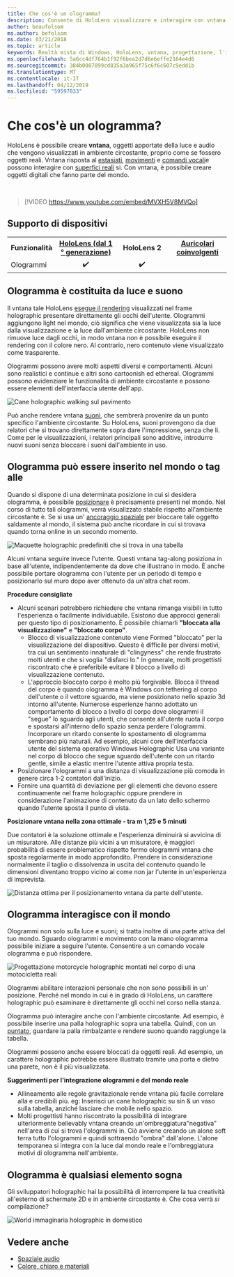 ```yaml
---
title: Che cos'è un ologramma?
description: Consente di HoloLens visualizzare e interagire con vntana tridimensionale, gli oggetti di luce e audio che vengono visualizzati in tutto il mondo si.
author: beaufolsom
ms.author: befolsom
ms.date: 03/21/2018
ms.topic: article
keywords: Realtà mista di Windows, HoloLens, vntana, progettazione, l'interazione
ms.openlocfilehash: 5a6cc4df764b1f92f6bea2d7d6e6effe2164e4d6
ms.sourcegitcommit: 384b0087899cd835a3a965f75c6f6c607c9edd1b
ms.translationtype: MT
ms.contentlocale: it-IT
ms.lasthandoff: 04/12/2019
ms.locfileid: "59597833"
---
```

# <a name="what-is-a-hologram"></a>Che cos'è un ologramma?

HoloLens è possibile creare **vntana**, oggetti apportate della luce e audio che vengono visualizzati in ambiente circostante, proprio come se fossero oggetti reali. Vntana risposta al [estasiati](gaze.md), [movimenti](gestures.md) e [comandi vocali](voice-input.md)e possono interagire con [superfici reali](spatial-mapping.md) si. Con vntana, è possibile creare oggetti digitali che fanno parte del mondo.

<br>

>[!VIDEO https://www.youtube.com/embed/MVXH5V8MVQo]

## <a name="device-support"></a>Supporto di dispositivi

<table>
<tr>
<th>Funzionalità</th><th style="width:150px"> <a href="hololens-hardware-details.md">HoloLens (dal 1 ° generazione)</a></th><th style="width:150px">HoloLens 2</th><th style="width:150px"> <a href="immersive-headset-hardware-details.md">Auricolari coinvolgenti</a></th>
</tr><tr>
<td> Ologrammi</td><td style="text-align: center;"> ✔️</td><td style="text-align: center;"> ✔️</td><td style="text-align: center;"></td>
</tr>
</table>

## <a name="a-hologram-is-made-of-light-and-sound"></a>Ologramma è costituita da luce e suono

Il vntana tale HoloLens [esegue il rendering](rendering.md) visualizzati nel frame holographic presentare direttamente gli occhi dell'utente. Ologrammi aggiungono light nel mondo, ciò significa che viene visualizzata sia la luce dalla visualizzazione e la luce dall'ambiente circostante. HoloLens non rimuove luce dagli occhi, in modo vntana non è possibile eseguire il rendering con il colore nero. Al contrario, nero contenuto viene visualizzato come trasparente.

Ologrammi possono avere molti aspetti diversi e comportamenti. Alcuni sono realistici e continue e altri sono cartoonish ed ethereal. Ologrammi possono evidenziare le funzionalità di ambiente circostante e possono essere elementi dell'interfaccia utente dell'app.

![Cane holographic walking sul pavimento](images/fang3-640px.jpg)

Può anche rendere vntana [suoni](spatial-sound.md), che sembrerà provenire da un punto specifico l'ambiente circostante. Su HoloLens, suoni provengono da due relatori che si trovano direttamente sopra dare l'impressione, senza che li. Come per le visualizzazioni, i relatori principali sono additive, introdurre nuovi suoni senza bloccare i suoni dall'ambiente in uso.

## <a name="a-hologram-can-be-placed-in-the-world-or-tag-along-with-you"></a>Ologramma può essere inserito nel mondo o tag alle

Quando si dispone di una determinata posizione in cui si desidera ologramma, è possibile [posizionare](coordinate-systems.md) è precisamente presenti nel mondo. Nel corso di tutto tali ologrammi, verrà visualizzato stabile rispetto all'ambiente circostante è. Se si usa un' [ancoraggio spaziale](coordinate-systems.md#spatial-anchors) per bloccare tale oggetto saldamente al mondo, il sistema può anche ricordare in cui si trovava quando torna online in un secondo momento.

![Maquette holographic predefiniti che si trova in una tabella](images/image5-640px.png)

Alcuni vntana seguire invece l'utente. Questi vntana tag-along posiziona in base all'utente, indipendentemente da dove che illustrano in modo. È anche possibile portare ologramma con l'utente per un periodo di tempo e posizionarlo sul muro dopo aver ottenuto da un'altra chat room.

**Procedure consigliate**
* Alcuni scenari potrebbero richiedere che vntana rimanga visibili in tutto l'esperienza o facilmente individuabile. Esistono due approcci generali per questo tipo di posizionamento. È possibile chiamarli **"bloccata alla visualizzazione"** e **"bloccato corpo"**.
   * Blocco di visualizzazione contenuto viene Formed "bloccato" per la visualizzazione del dispositivo. Questo è difficile per diversi motivi, tra cui un sentimento innaturale di "clingyness" che rende frustrato molti utenti e che si voglia "disfarci lo." In generale, molti progettisti riscontrato che è preferibile evitare il blocco a livello di visualizzazione contenuto.
   * L'approccio bloccato corpo è molto più forgivable. Blocca il thread del corpo è quando ologramma è Windows con tethering al corpo dell'utente o il vettore sguardo, ma viene posizionato nello spazio 3d intorno all'utente. Numerose esperienze hanno adottato un comportamento di blocco a livello di corpo dove ologrammi il "segue" lo sguardo agli utenti, che consente all'utente ruota il corpo e spostarsi all'interno dello spazio senza perdere l'ologrammi. Incorporare un ritardo consente lo spostamento di ologramma sembrano più naturali. Ad esempio, alcuni core dell'interfaccia utente del sistema operativo Windows Holographic Usa una variante nel corpo di blocco che segue sguardo dell'utente con un ritardo gentle, simile a elastic mentre l'utente attiva propria testa.
* Posizionare l'ologrammi a una distanza di visualizzazione più comoda in genere circa 1-2 contatori dall'inizio.
* Fornire una quantità di deviazione per gli elementi che devono essere continuamente nel frame holographic oppure prendere in considerazione l'animazione di contenuto da un lato dello schermo quando l'utente sposta il punto di vista.

**Posizionare vntana nella zona ottimale - tra m 1,25 e 5 minuti**

Due contatori è la soluzione ottimale e l'esperienza diminuirà si avvicina di un misuratore. Alle distanze più vicini a un misuratore, è maggiori probabilità di essere problematico rispetto fermo ologrammi vntana che sposta regolarmente in modo approfondito. Prendere in considerazione normalmente il taglio o dissolvenza in uscita del contenuto quando le dimensioni diventano troppo vicino ai come non jar l'utente in un'esperienza di imprevista.

![Distanza ottima per il posizionamento vntana da parte dell'utente.](images/distanceguiderendering-640px.png)

## <a name="a-hologram-interacts-with-you-and-your-world"></a>Ologramma interagisce con il mondo

Ologrammi non solo sulla luce e suoni; si tratta inoltre di una parte attiva del tuo mondo. Sguardo ologrammi e movimento con la mano ologramma possibile iniziare a seguire l'utente. Consentire a un comando vocale ologramma e può rispondere.

![Progettazione motorcycle holographic montati nel corpo di una motocicletta reali](images/image8-640px.png)

Ologrammi abilitare interazioni personale che non sono possibili in un' posizione. Perché nel mondo in cui è in grado di HoloLens, un carattere holographic può esaminare è direttamente gli occhi nel corso nella stanza.

Ologramma può interagire anche con l'ambiente circostante. Ad esempio, è possibile inserire una palla holographic sopra una tabella. Quindi, con un [puntato](gestures.md#air-tap), guardare la palla rimbalzante e rendere suono quando raggiunge la tabella.

Ologrammi possono anche essere bloccati da oggetti reali. Ad esempio, un carattere holographic potrebbe essere illustrato tramite una porta e dietro una parete, non è il più visualizzata.

**Suggerimenti per l'integrazione ologrammi e del mondo reale**
* Allineamento alle regole gravitazionale rende vntana più facile correlare alla e credibili più. eg: Inserisci un cane holographic su sin & un vaso sulla tabella, anziché lasciare che mobile nello spazio.
* Molti progettisti hanno riscontrato la possibilità di integrare ulteriormente believably vntana creando un'ombreggiatura"negativa" nell'area di cui si trova l'ologrammi in. Ciò avviene creando un alone soft terra tutto l'ologrammi e quindi sottraendo "ombra" dall'alone. L'alone temporanea si integra con la luce dal mondo reale e l'ombreggiatura motivi di ologramma nell'ambiente.

## <a name="a-hologram-is-whatever-you-dream-up"></a>Ologramma è qualsiasi elemento sogna

Gli sviluppatori holographic hai la possibilità di interrompere la tua creatività all'esterno di schermate 2D e in ambiente circostante è. Che cosa verrà *si* compilazione?

![World immaginaria holographic in domestico](images/designoverview.jpg)

## <a name="see-also"></a>Vedere anche
* [Spaziale audio](spatial-sound.md)
* [Colore, chiaro e materiali](color,-light-and-materials.md)
